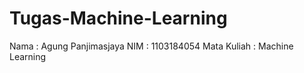 # Tugas-Machine-Learning
Nama        : Agung Panjimasjaya
NIM         : 1103184054
Mata Kuliah : Machine Learning
